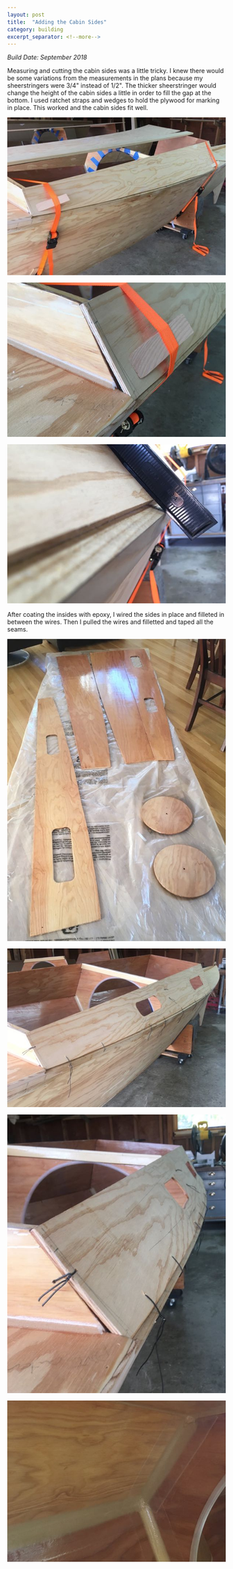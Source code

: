 ```yaml
---
layout: post
title:  "Adding the Cabin Sides"
category: building
excerpt_separator: <!--more-->
---
```


*Build Date: September 2018*

Measuring and cutting the cabin sides was a little tricky. I knew there would be some variations from the measurements in the plans because my sheerstringers were 3/4" instead of 1/2". The thicker sheerstringer would change the height of the cabin sides a little in order to fill the gap at the bottom. I used ratchet straps and wedges to hold the plywood for marking in place. This worked and the cabin sides fit well.

<!--more-->

![Fitting Cabinside](/assets/images/cabin-1-fitting-1.jpg)

![Fitting Cabinside](/assets/images/cabin-1-fitting-2.jpg)

![Making Sure Angle of Side Is Correct at Sheerstringer](/assets/images/cabin-1-bevel.jpg)

After coating the insides with epoxy, I wired the sides in place and filleted in between the wires. Then I pulled the wires and filletted and taped all the seams.

![Coating Insides](/assets/images/cabin-1-coating.jpg)

![Wiring Cabinside](/assets/images/cabin-1-gluing-1.jpg)

![Wiring Cabinside](/assets/images/cabin-1-gluing-2.jpg)

![Fillet and Tape](/assets/images/cabin-1-taped.jpg)
